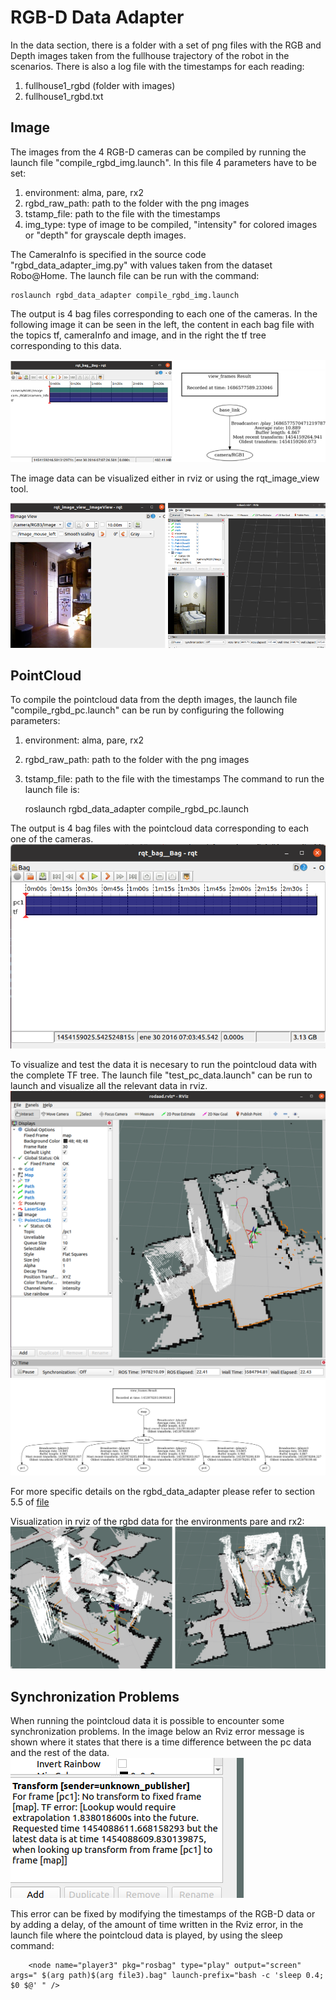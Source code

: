 # RGB-D Data Adapter

In the data section, there is a folder with a set of png files with the RGB and Depth images taken from the fullhouse trajectory of the robot in the scenarios.
There is also a log file with the timestamps for each reading:

1.  fullhouse1_rgbd (folder with images)
2.  fullhouse1_rgbd.txt

## Image
The images from the 4 RGB-D cameras can be compiled by running the launch file "compile_rgbd_img.launch".
In this file 4  parameters have to be set:
1. environment: alma, pare, rx2
2. rgbd_raw_path: path to the folder with the png images
3. tstamp_file: path to the file with the timestamps
4. img_type: type of image to be compiled, "intensity" for colored images or "depth" for grayscale depth images.

The CameraInfo is specified in the source code "rgbd_data_adapter_img.py" with values taken from the dataset
Robo@Home.  The launch file can be run with the command: 

	roslaunch rgbd_data_adapter compile_rgbd_img.launch
	
The output is 4 bag files corresponding to each one of the cameras.
In the following image it can be seen in the left, the content in each bag file with the topics tf, cameraInfo and image,
 and in the right the tf tree corresponding to this data. 

![rbgd_image](rgbd_img_bag.png)

The image data can be visualized either in rviz or using the rqt_image_view tool.

![rbgd_image_vis](rgbd_img_vis.png)

## PointCloud
To compile the pointcloud data from the depth images, the launch file "compile_rgbd_pc.launch" can be run by configuring
the following parameters:
1. environment: alma, pare, rx2
2. rgbd_raw_path: path to the folder with the png images
3. tstamp_file: path to the file with the timestamps
The command to run the launch file is: 

	roslaunch rgbd_data_adapter compile_rgbd_pc.launch

The output is 4 bag files with the pointcloud data corresponding to each one of the cameras. 
![pc_bag](rgbd_pc_bag.png)

To visualize and test the data it is necesary to run the pointcloud data with the complete TF tree. The launch file
"test_pc_data.launch" can be run to launch and visualize all the relevant data in rviz.
![pc_rviz](rgbd_pc_rviz.png)
![pc_tf_tree](rgbd_pc_tf_tree.png)

For more specific details on the rgbd_data_adapter please refer to section 5.5 of 
[file](https://github.com/fernandaroeg/ROS_AMCL_Hybrid_Localization/blob/master/TFM_Localizacion_Rodriguez_Fernanda.pdf)

Visualization in rviz of the rgbd data for the environments pare and rx2: 
![pc_pare_rx2](pc_pare_rx2.png)

## Synchronization Problems
When running the pointcloud data it is possible to encounter some synchronization problems. In the image below an Rviz error message
is shown where it states that there is a time difference between the pc data and the rest of the data.
![rviz_error](synch_error.png)

This error can be fixed by modifying the timestamps of the RGB-D data or by adding a delay, of the amount of time written in the Rviz error, in the launch file where the pointcloud data
is played, by using the sleep command:

		<node name="player3" pkg="rosbag" type="play" output="screen" args=" $(arg path)$(arg file3).bag" launch-prefix="bash -c 'sleep 0.4; $0 $@' " />

